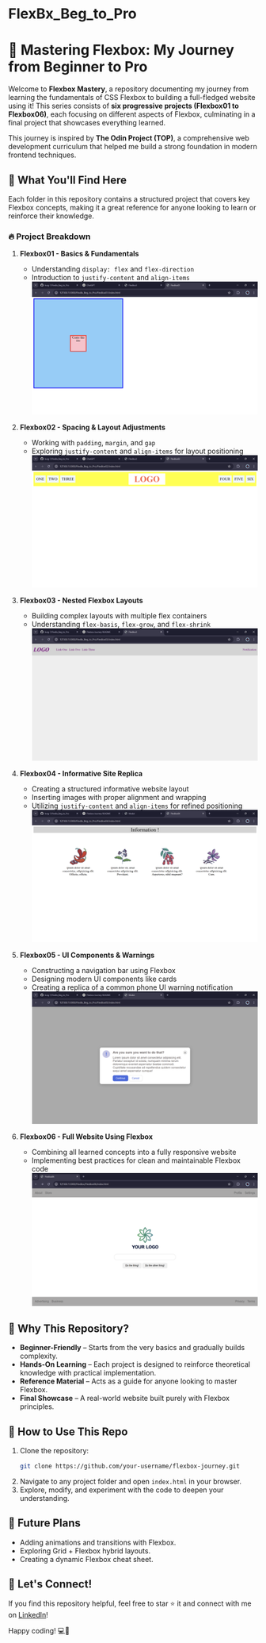 # FlexBx_Beg_to_Pro
# 🚀 Mastering Flexbox: My Journey from Beginner to Pro

Welcome to **Flexbox Mastery**, a repository documenting my journey from learning the fundamentals of CSS Flexbox to building a full-fledged website using it! This series consists of **six progressive projects (Flexbox01 to Flexbox06)**, each focusing on different aspects of Flexbox, culminating in a final project that showcases everything learned.

This journey is inspired by **The Odin Project (TOP)**, a comprehensive web development curriculum that helped me build a strong foundation in modern frontend techniques.

## 📌 What You'll Find Here
Each folder in this repository contains a structured project that covers key Flexbox concepts, making it a great reference for anyone looking to learn or reinforce their knowledge.

### 🔥 Project Breakdown

1. **Flexbox01 - Basics & Fundamentals**  
   - Understanding `display: flex` and `flex-direction`
   - Introduction to `justify-content` and `align-items`
   ![Screenshots](FinalResults/image1.png)

2. **Flexbox02 - Spacing & Layout Adjustments**  
   - Working with `padding`, `margin`, and `gap`
   - Exploring `justify-content` and `align-items` for layout positioning
   ![Screenshots](FinalResults/image2.png)

3. **Flexbox03 - Nested Flexbox Layouts**  
   - Building complex layouts with multiple flex containers
   - Understanding `flex-basis`, `flex-grow`, and `flex-shrink`
   ![Screenshots](FinalResults/image3.png)

4. **Flexbox04 - Informative Site Replica**  
   - Creating a structured informative website layout
   - Inserting images with proper alignment and wrapping
   - Utilizing `justify-content` and `align-items` for refined positioning
   ![Screenshots](FinalResults/image4.png)

5. **Flexbox05 - UI Components & Warnings**  
   - Constructing a navigation bar using Flexbox
   - Designing modern UI components like cards
   - Creating a replica of a common phone UI warning notification
   ![Screenshots](FinalResults/image5.png)

6. **Flexbox06 - Full Website Using Flexbox**  
   - Combining all learned concepts into a fully responsive website
   - Implementing best practices for clean and maintainable Flexbox code
   ![Screenshots](FinalResults/image6.png)

## 🎯 Why This Repository?
- **Beginner-Friendly** – Starts from the very basics and gradually builds complexity.
- **Hands-On Learning** – Each project is designed to reinforce theoretical knowledge with practical implementation.
- **Reference Material** – Acts as a guide for anyone looking to master Flexbox.
- **Final Showcase** – A real-world website built purely with Flexbox principles.

## 🚀 How to Use This Repo
1. Clone the repository:  
   ```sh
   git clone https://github.com/your-username/flexbox-journey.git
   ```
2. Navigate to any project folder and open `index.html` in your browser.
3. Explore, modify, and experiment with the code to deepen your understanding.

## 🌟 Future Plans
- Adding animations and transitions with Flexbox.
- Exploring Grid + Flexbox hybrid layouts.
- Creating a dynamic Flexbox cheat sheet.

## 🙌 Let's Connect!
If you find this repository helpful, feel free to star ⭐ it and connect with me on [LinkedIn](www.linkedin.com/in/kunsh-guleria)!

Happy coding! 💻🎉

